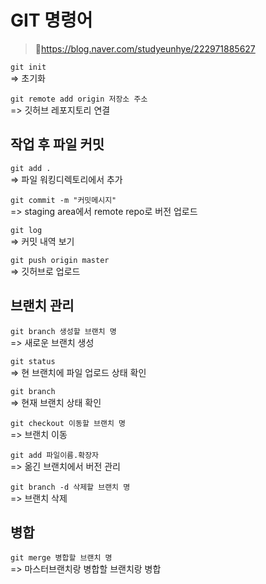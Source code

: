 # GIT 명령어

>📌https://blog.naver.com/studyeunhye/222971885627

``git init``   
=> 초기화

``git remote add origin 저장소 주소``   
=> 깃허브 레포지토리 연결

## 작업 후 파일 커밋   
``git add .``   
=> 파일 워킹디렉토리에서 추가


``git commit -m "커밋메시지"``   
=> staging area에서 remote repo로 버전 업로드

``git log``   
=> 커밋 내역 보기


``git push origin master``   
=> 깃허브로 업로드


## 브랜치 관리   
``git branch 생성할 브랜치 명``   
=> 새로운 브랜치 생성

``git status``    
=> 현 브랜치에 파일 업로드 상태 확인

``git branch``   
=> 현재 브랜치 상태 확인

``git checkout 이동할 브랜치 명``   
=> 브랜치 이동

``git add 파일이름.확장자``   
=> 옮긴 브랜치에서 버전 관리

``git branch -d 삭제할 브랜치 명``   
=> 브랜치 삭제

## 병합
``git merge 병합할 브랜치 명``   
=> 마스터브랜치랑 병합할 브랜치랑 병합